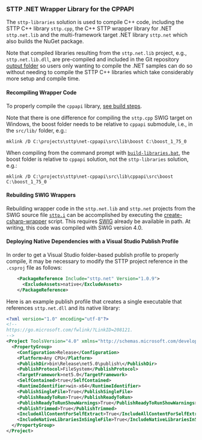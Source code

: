 ### STTP .NET Wrapper Library for the CPPAPI

The `sttp-libraries` solution is used to compile C++ code, including the STTP C++ library `sttp.cpp`, the C++ STTP wrapper library for .NET `sttp.net.lib` and the multi-framework target .NET library `sttp.net` which also builds the NuGet package.

Note that compiled libraries resulting from the `sttp.net.lib` project, e.g., `sttp.net.lib.dll`, are pre-compiled and included in the Git repository [output folder](../../build/output/x64/Release/lib) so users only wanting to compile the .NET samples can do so without needing to compile the STTP C++ libraries which take considerably more setup and compile time.

#### Recompiling Wrapper Code

To properly compile the `cppapi` library, [see build steps](https://github.com/sttp/cppapi/blob/master/src).

Note that there is one difference for compiling the `sttp.cpp` SWIG target on Windows, the boost folder needs to be relative to `cppapi` submodule, i.e., in the `src/lib/` folder, e.g.:

`mklink /D C:\projects\sttp\net-cppapi\src\lib\boost C:\boost_1_75_0`

When compiling from the command prompt with [`build-libraries.bat`](build-libraries.bat), the boost folder is relative to `cppapi` solution, not the `sttp-libraries` solution, e.g.:

`mklink /D C:\projects\sttp\net-cppapi\src\lib\cppapi\src\boost C:\boost_1_75_0`


#### Rebuilding SWIG Wrappers

Rebuilding wrapper code in the `sttp.net.lib` and `sttp.net` projects from the SWIG source file [`sttp.i`](sttp.i) can be accomplished by executing the [create-csharp-wrapper](create-csharp-wrapper.bat) script. This requires [SWIG](http://www.swig.org/) already be available in path. At writing, this code was compiled with SWIG version 4.0.

#### Deploying Native Dependencies with a Visual Studio Publish Profile

In order to get a Visual Studio folder-based publish profile to properly compile, it may be necessary to modify the STTP project reference in the `.csproj` file as follows:
```xml
	<PackageReference Include="sttp.net" Version="1.0.9">
	  <ExcludeAssets>native</ExcludeAssets>
	</PackageReference>
```

Here is an example publish profile that creates a single executable that references `sttp.net.dll` and its native library:
```xml
<?xml version="1.0" encoding="utf-8"?>
<!--
https://go.microsoft.com/fwlink/?LinkID=208121. 
-->
<Project ToolsVersion="4.0" xmlns="http://schemas.microsoft.com/developer/msbuild/2003">
  <PropertyGroup>
    <Configuration>Release</Configuration>
    <Platform>Any CPU</Platform>
    <PublishDir>bin\Release\net5.0\publish\</PublishDir>
    <PublishProtocol>FileSystem</PublishProtocol>
    <TargetFramework>net5.0</TargetFramework>
    <SelfContained>true</SelfContained>
    <RuntimeIdentifier>win-x64</RuntimeIdentifier>
    <PublishSingleFile>True</PublishSingleFile>
    <PublishReadyToRun>True</PublishReadyToRun>
    <PublishReadyToRunShowWarnings>True</PublishReadyToRunShowWarnings>
    <PublishTrimmed>True</PublishTrimmed>
    <IncludeAllContentForSelfExtract>True</IncludeAllContentForSelfExtract>
    <IncludeNativeLibrariesInSingleFile>True</IncludeNativeLibrariesInSingleFile>
  </PropertyGroup>
</Project>
```
